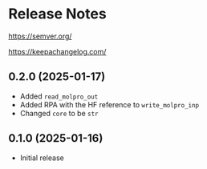 # Release Notes

https://semver.org/

https://keepachangelog.com/

## 0.2.0 (2025-01-17)

- Added `read_molpro_out`
- Added RPA with the HF reference to `write_molpro_inp`
- Changed `core` to be `str`

## 0.1.0 (2025-01-16)

- Initial release
